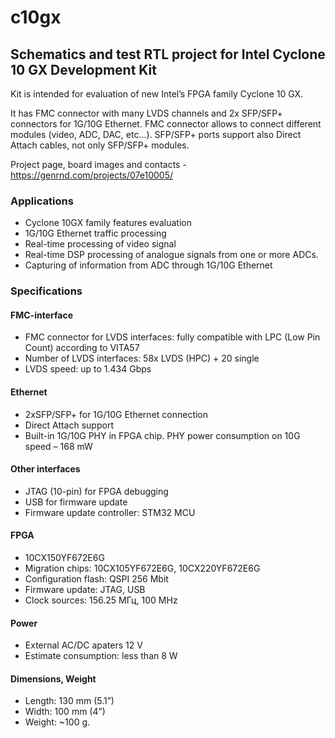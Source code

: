 
# c10gx

## Schematics and test RTL project for Intel Cyclone 10 GX Development Kit

Kit is intended for evaluation of new Intel’s FPGA family Cyclone 10 GX.

It has FMC connector with many LVDS channels and 2x SFP/SFP+ connectors for 1G/10G Ethernet. FMC connector allows to connect different modules (video, ADC, DAC, etc…). SFP/SFP+ ports support also Direct Attach cables, not only SFP/SFP+ modules.

Project page, board images and contacts - <https://genrnd.com/projects/07e10005/>

### Applications
* Cyclone 10GX family features evaluation
* 1G/10G Ethernet traffic processing
* Real-time processing of video signal
* Real-time DSP processing of analogue signals from one or more ADCs.
* Capturing of information from ADC through 1G/10G Ethernet

### Specifications

#### FMC-interface
* FMC connector for LVDS interfaces: fully compatible with LPC (Low Pin Count) according to VITA57
* Number of LVDS interfaces: 58x LVDS (HPC) + 20 single
* LVDS speed: up to 1.434 Gbps

#### Ethernet
* 2xSFP/SFP+ for 1G/10G Ethernet connection
* Direct Attach support
* Built-in 1G/10G PHY in FPGA chip. PHY power consumption on 10G speed – 168 mW

#### Other interfaces
* JTAG (10-pin) for FPGA debugging
* USB for firmware update
* Firmware update controller: STM32 MCU

#### FPGA
* 10CX150YF672E6G
* Migration chips: 10CX105YF672E6G, 10CX220YF672E6G
* Configuration flash: QSPI 256 Mbit
* Firmware update: JTAG, USB
* Clock sources: 156.25 МГц, 100 МHz

#### Power
* External AC/DC apaters 12 V
* Estimate consumption: less than 8 W

#### Dimensions, Weight
* Length: 130 mm (5.1”)
* Width: 100 mm (4”)
* Weight: ~100 g.
